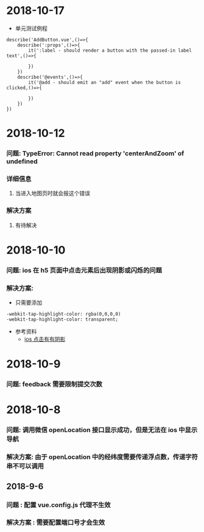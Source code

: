 
# 2018-10-17
* 单元测试例程
```
describe('AddButton.vue',()=>{
    describe(':props',()=>{
        it(':label - should render a button with the passed-in label text',()=>{
            
        })
    })
    describe('@events',()=>{
        it('@add - should emit an "add" event when the button is clicked,()=>{

        })
    })
})
```


# 2018-10-12

### 问题: TypeError: Cannot read property 'centerAndZoom' of undefined
### 详细信息
1. 当进入地图页时就会报这个错误
### 解决方案
1. 有待解决


# 2018-10-10
### 问题: ios 在 h5 页面中点击元素后出现阴影或闪烁的问题
### 解决方案: 
* 只需要添加
```
-webkit-tap-highlight-color: rgba(0,0,0,0)
-webkit-tap-highlight-color: transparent;
```
* 参考资料
    * [ios 点击有有阴影](https://blog.csdn.net/Thekingyu/article/details/78978658)


# 2018-10-9
### 问题: feedback 需要限制提交次数

# 2018-10-8

### 问题: 调用微信  openLocation 接口显示成功，但是无法在 ios 中显示导航
### 解决方案: 由于 openLocation 中的经纬度需要传递浮点数，传递字符串不可以调用

## 2018-9-6
### 问题 : 配置 vue.config.js 代理不生效
### 解决方案 : 需要配置端口号才会生效